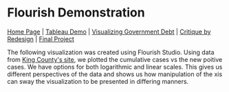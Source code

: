 # Flourish Demonstration
[Home Page](https://abbywilton.github.io/Wilton_publicPortfolio/) | [Tableau Demo](/tableauDemo.md) | [Visualizing Government Debt](/visualizingGovernmentDebt.md) | [Critique by Redesign](/redesignAssignment.md) | [Final Project](/finalProjectP1.md)

The following visualization was created using Flourish Studio. Using data from [King County's site](https://www.kingcounty.gov/depts/health/covid-19/data/daily-summary.aspx), we plotted the cumulative cases vs the new poitive cases. 
We have options for both logarithmic and linear scales. This gives us different perspectives of the data and shows us how manipulation of the xis can sway the visualization to be presented in differing manners.

<div class="flourish-embed flourish-chart" data-src="visualisation/14926896"><script src="https://public.flourish.studio/resources/embed.js"></script></div>


